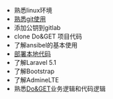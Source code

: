 * 熟悉linux环境
* [熟悉git使用](http://rogerdudler.github.io/git-guide/index.zh.html)
* 添加公钥到gitlab
* clone Do&GET 项目代码
* 了解ansibel的基本使用
* [部署本地代码](http://git.a101e.lab:10080/c4pr1c3/cloudlab/tree/master/ops/ansible) 
* 了解Laravel 5.1
* 了解Bootstrap
* 了解AdmineLTE
* 熟悉[Do&GET](https://www.learnsecuritythehardway.com/homesuperadmin)业务逻辑和代码逻辑